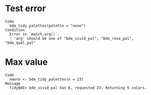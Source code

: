 # Test error

    Code
      bde_tidy_palettes(palette = "none")
    Condition
      Error in `match.arg()`:
      ! 'arg' should be one of "bde_vivid_pal", "bde_rose_pal", "bde_qual_pal"

# Max value

    Code
      nmore <- bde_tidy_palettes(n = 23)
    Message
      tidyBdE> bde_vivid_pal has 6, requested 23. Returning 6 colors.

